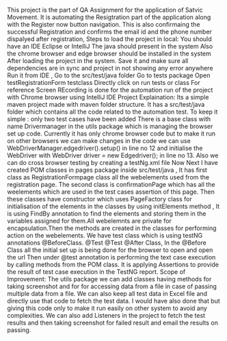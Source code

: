 This project is the part of QA Assignment for the application of Satvic Movement. It is automating the Resigtration part of the application along with the Register now button navigation. This is also confirmaing the successful Registration and confirms the email id and the phone number dispalyed after registration,
Steps to load the project in local:
You should have an IDE Eclipse or IntelliJ 
The java should present in the system
Also the chrome browser and edge browser should be installed in the system
After loading the project in the system. Save it and make sure all dependencies are in sync and project in not showing any error anywhere
Run it from IDE , 
Go to the src/test/java folder 
Go to tests package 
Open testRegistrationForm testclass
Directly click on run tests or class
For reference Screen REcording is done for the automation run of the project with Chrome browser using IntelliJ IDE
Project Explaination: Its a simple maven project made with maven folder structure.
It has a src/test/java folder which contains all the code related to the automation test.
To keep it simple :
only two test cases have been added
There is a base class with name 
Drivermanager in the utils package which is managing the browser set up code. Currently it has only chrome browser code but to make it run on other browsers we can make changes in the code
we can use WebDriverManager.edgedriver().setup() in line no 12  and initialise the WebDriver with WebDriver driver = new Edgedriver(); in line no 13. Also we can do cross browser testing by creating a testNg.xml file
Now Next I have created POM classes in pages package inside src/test/java , It has first class as RegistrationFormpage class all the webelements used  from the registration page. The second class is confirmationPage which 
has all the weelements which are used in the test cases assertion of this page.
Then these classes have constructor which uses PageFactory class for initialisation of the elements in the classes by using initElements method , It is using FindBy annotation to find the elements and storing them in
the variables assigned for them.All webelemnts are private for encapsulation.Then the methods are created in the classes for performing action on the webelements. 
We have test class which is using testNG annotations @BeforeClass. @Test @Test @After Class, In the @Before Class all the initial set up is being done for the browser to open and open the url
Then under @test annotation is performing the text case execution by calling methods from the POM class. It is applying Assertions to provide the result of test case execution in the TestNG report.
Scope of Improvement: The utils package we can add classes having methods for taking screenshot and for for accessing data from a file in case of passing multiple data from a file. We can also keep all test data in Excel file
and directly use that code to fetch the test data. I would have also done that but giving this code only to make it run easily on other system to avoid any complexities. We can also add Listeners in the project to fetch 
the test results and then taking screenshot for failed result and email the results on passing.
